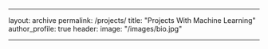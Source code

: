-----
layout: archive
permalink: /projects/
title: "Projects With Machine Learning"
author_profile: true
header:
  image: "/images/bio.jpg"


-----
